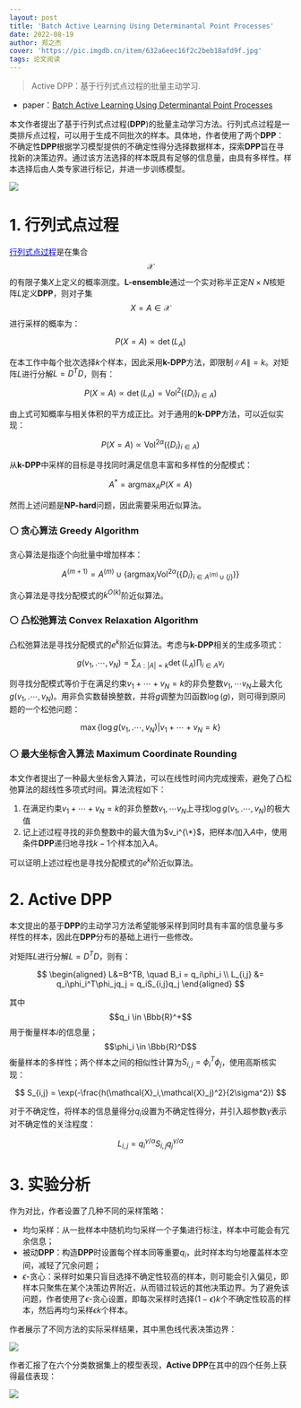```yaml
---
layout: post
title: 'Batch Active Learning Using Determinantal Point Processes'
date: 2022-08-19
author: 郑之杰
cover: 'https://pic.imgdb.cn/item/632a6eec16f2c2beb18afd9f.jpg'
tags: 论文阅读
---
```


> Active DPP：基于行列式点过程的批量主动学习.

- paper：[Batch Active Learning Using Determinantal Point Processes](https://arxiv.org/abs/1906.07975v1)

本文作者提出了基于行列式点过程(**DPP**)的批量主动学习方法。行列式点过程是一类排斥点过程，可以用于生成不同批次的样本。具体地，作者使用了两个**DPP**：不确定性**DPP**根据学习模型提供的不确定性得分选择数据样本，探索**DPP**旨在寻找新的决策边界。通过该方法选择的样本既具有足够的信息量，由具有多样性。样本选择后由人类专家进行标记，并进一步训练模型。

![](https://pic.imgdb.cn/item/632a715e16f2c2beb18d3f69.jpg)

# 1. 行列式点过程

[<font color=blue>行列式点过程</font>](https://0809zheng.github.io/2022/09/14/dpp.html)是在集合$$\mathcal{X}$$的有限子集$X$上定义的概率测度。**L-ensemble**通过一个实对称半正定$N\times N$核矩阵$L$定义**DPP**，则对子集$$X=A \in \mathcal{X}$$进行采样的概率为：

$$ P(X = A ) ∝ \det(L_A) $$

在本工作中每个批次选择$k$个样本，因此采用**k-DPP**方法，即限制$\|A\| = k$。对矩阵$L$进行分解$L=D^TD$，则有：

$$ P(X = A ) ∝ \det(L_A) = \text{Vol}^2(\{D_i\}_{i \in A}) $$

由上式可知概率与相关体积的平方成正比。对于通用的**k-DPP**方法，可以近似实现：

$$ P(X = A ) ∝ \text{Vol}^{2\alpha}(\{D_i\}_{i \in A})  $$

从**k-DPP**中采样的目标是寻找同时满足信息丰富和多样性的分配模式：

$$ A^* = \mathop{\arg \max}_{A} P(X = A ) $$

然而上述问题是**NP-hard**问题，因此需要采用近似算法。

### ⚪ 贪心算法 Greedy Algorithm

贪心算法是指逐个向批量中增加样本：

$$ A^{(m+1)} = A^{(m)} ∪ \{ \mathop{\arg \max}_{j} \text{Vol}^{2\alpha}(\{D_i\}_{i \in A^{(m)} ∪ \{j\}}) \} $$

贪心算法是寻找分配模式的$k^{O(k)}$阶近似算法。

### ⚪ 凸松弛算法 Convex Relaxation Algorithm

凸松弛算法是寻找分配模式的$e^k$阶近似算法。考虑与**k-DPP**相关的生成多项式：

$$ g(v_1,.\cdots ,v_N) = \sum_{A:|A|=k} \det(L_A) \prod_{i \in A} v_i $$

则寻找分配模式等价于在满足约束$v_1+\cdots +v_N=k$的非负整数$v_1,\cdots v_N$上最大化$g(v_1,.\cdots ,v_N)$。用非负实数替换整数，并将$g$调整为凹函数$\log (g)$，则可得到原问题的一个松弛问题：

$$ \max \{ \log g(v_1,.\cdots ,v_N) | v_1+\cdots +v_N=k \} $$

### ⚪ 最大坐标舍入算法 Maximum Coordinate Rounding

本文作者提出了一种最大坐标舍入算法，可以在线性时间内完成搜索，避免了凸松弛算法的超线性多项式时间。算法流程如下：
1. 在满足约束$v_1+\cdots +v_N=k$的非负整数$v_1,\cdots v_N$上寻找$\log g(v_1,.\cdots ,v_N)$的极大值
2. 记上述过程寻找的非负整数中的最大值为$v_i^{\*}$，把样本$i$加入$A$中，使用条件**DPP**递归地寻找$k-1$个样本加入$A$。

可以证明上述过程也是寻找分配模式的$e^k$阶近似算法。

# 2. Active DPP

本文提出的基于**DPP**的主动学习方法希望能够采样到同时具有丰富的信息量与多样性的样本，因此在**DPP**分布的基础上进行一些修改。

对矩阵$L$进行分解$L=D^TD$，则有：

$$ \begin{aligned} L&=B^TB, \quad B_i = q_i\phi_i \\ L_{i,j} &= q_i\phi_i^T\phi_jq_j = q_iS_{i,j}q_j  \end{aligned} $$

其中$$q_i \in \Bbb{R}^+$$用于衡量样本$i$的信息量；$$\phi_i \in \Bbb{R}^D$$衡量样本的多样性；两个样本之间的相似性计算为$S_{i,j} = \phi_i^T \phi_j$，使用高斯核实现：

$$ S_{i,j} = \exp(-\frac{h(\mathcal{X}_i,\mathcal{X}_j)^2}{2\sigma^2}) $$

对于不确定性，将样本的信息量得分$q_i$设置为不确定性得分，并引入超参数$\gamma$表示对不确定性的关注程度：

$$  L_{i,j} = q_i^{\gamma/\alpha}S_{i,j}q_j^{\gamma/\alpha} $$



# 3. 实验分析

作为对比，作者设置了几种不同的采样策略：
- 均匀采样：从一批样本中随机均匀采样一个子集进行标注，样本中可能会有冗余信息；
- 被动**DPP**：构造**DPP**时设置每个样本同等重要$q_i$，此时样本均匀地覆盖样本空间，减轻了冗余问题；
- $\epsilon$-贪心：采样时如果只盲目选择不确定性较高的样本，则可能会引入偏见，即样本只聚焦在某个决策边界附近，从而错过较远的其他决策边界。为了避免该问题，作者使用了$\epsilon$-贪心设置，即每次采样时选择$(1-\epsilon)k$个不确定性较高的样本，然后再均匀采样$\epsilon k$个样本。

作者展示了不同方法的实际采样结果，其中黑色线代表决策边界：

![](https://pic.imgdb.cn/item/632ab53816f2c2beb1d29fbc.jpg)

作者汇报了在六个分类数据集上的模型表现，**Active DPP**在其中的四个任务上获得最佳表现：

![](https://pic.imgdb.cn/item/632ab5fa16f2c2beb1d36ca0.jpg)